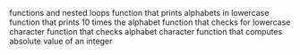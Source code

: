 functions and nested loops
function that prints alphabets in lowercase
function that prints 10 times the alphabet
function that checks for lowercase character
function that checks alphabet character
function that computes absolute value of an integer
